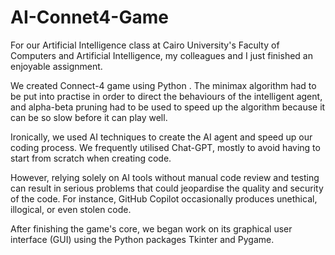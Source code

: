 # AI-Connet4-Game

For our Artificial Intelligence class at Cairo University's Faculty of Computers and Artificial Intelligence, my colleagues and I just finished an enjoyable assignment.

We created Connect-4 game using Python . The minimax algorithm had to be put into practise in order to direct the behaviours of the intelligent agent, and alpha-beta pruning had to be used to speed up the algorithm because it can be so slow before it can play well.

Ironically, we used AI techniques to create the AI agent and speed up our coding process. We frequently utilised Chat-GPT, mostly to avoid having to start from scratch when creating code.

However, relying solely on AI tools without manual code review and testing can result in serious problems that could jeopardise the quality and security of the code. For instance, GitHub Copilot occasionally produces unethical, illogical, or even stolen code.

After finishing the game's core, we began work on its graphical user interface (GUI) using the Python packages Tkinter and Pygame.

